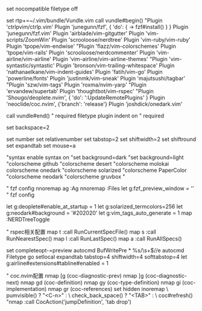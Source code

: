 set nocompatible
filetype off

set rtp+=~/.vim/bundle/Vundle.vim
call vundle#begin()
"Plugin 'ctrlpvim/ctrlp.vim'
Plugin 'junegunn/fzf', { 'do': { -> fzf#install() } }
Plugin 'junegunn/fzf.vim'
Plugin 'airblade/vim-gitgutter'
Plugin 'vim-scripts/ZoomWin'
Plugin 'scrooloose/nerdtree'
Plugin 'vim-ruby/vim-ruby'
Plugin 'tpope/vim-endwise'
"Plugin 'flazz/vim-colorschemes'
Plugin 'tpope/vim-rails'
Plugin 'scrooloose/nerdcommenter'
Plugin 'vim-airline/vim-airline'
Plugin 'vim-airline/vim-airline-themes'
"Plugin 'vim-syntastic/syntastic'
Plugin 'bronson/vim-trailing-whitespace'
Plugin 'nathanaelkane/vim-indent-guides'
Plugin 'fatih/vim-go'
Plugin 'powerline/fonts'
Plugin 'justinmk/vim-sneak'
Plugin 'majutsushi/tagbar'
"Plugin 'szw/vim-tags'
Plugin 'roxma/nvim-yarp'
"Plugin 'ervandew/supertab'
Plugin 'thoughtbot/vim-rspec'
"Plugin 'Shougo/deoplete.nvim', { 'do': ':UpdateRemotePlugins' }
Plugin 'neoclide/coc.nvim', {'branch': 'release'}
Plugin 'joshdick/onedark.vim'

call vundle#end()            " required
filetype plugin indent on    " required

set backspace=2

set number
set relativenumber
set tabstop=2
set shiftwidth=2
set shiftround
set expandtab
set mouse=a

"syntax enable
syntax on
"set background=dark
"set background=light
"colorscheme github
"colorscheme desert
"colorscheme molokai
colorscheme onedark
"colorscheme solarized
"colorscheme PaperColor
"colorscheme neodark
"colorscheme gruvbox
"

" fzf config
nnoremap <silent> <Leader>ag :Ag <C-R><C-W><CR>
nnoremap <silent> <c-p> :Files <CR>
let g:fzf_preview_window = ''
" fzf config

let g:deoplete#enable_at_startup = 1
let g:solarized_termcolors=256
let g:neodark#background = '#202020'
let g:vim_tags_auto_generate = 1
map <C-n> :NERDTreeToggle<CR>



" rspec相关配置
map <Leader>t :call RunCurrentSpecFile()<CR>
map <Leader>s :call RunNearestSpec()<CR>
map <Leader>l :call RunLastSpec()<CR>
map <Leader>a :call RunAllSpecs()<CR>

set completeopt-=preview
autocmd BufWritePre * %s/\s\+$//e
autocmd Filetype go setlocal expandtab tabstop=4 shiftwidth=4 softtabstop=4
let g:airline#extensions#tabline#enabled = 1

" coc.nvim配置
nmap <silent> [g <Plug>(coc-diagnostic-prev)
nmap <silent> ]g <Plug>(coc-diagnostic-next)
nmap <silent> gd <Plug>(coc-definition)
nmap <silent> gy <Plug>(coc-type-definition)
nmap <silent> gi <Plug>(coc-implementation)
nmap <silent> gr <Plug>(coc-references)
set hidden
inoremap <silent><expr> <TAB>
      \ pumvisible() ? "\<C-n>" :
      \ <SID>check_back_space() ? "\<TAB>" :
      \ coc#refresh()
"nmap <silent> <C-b> :call CocAction('jumpDefinition', 'tab drop')<CR>
